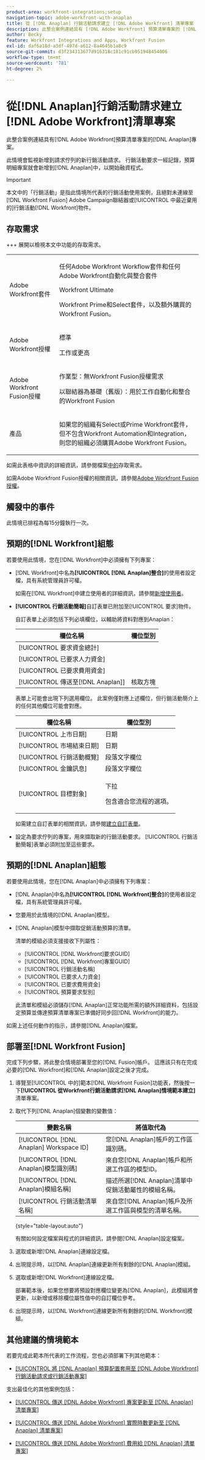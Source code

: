 ```yaml
---
product-area: workfront-integrations;setup
navigation-topic: adobe-workfront-with-anaplan
title: 從 [!DNL Anaplan] 行銷活動請求建立 [!DNL Adobe Workfront] 清單專案
description: 此整合案例連結具有 [!DNL Adobe Workfront] 預算清單專案的 [!DNL Anaplan] 專案。
author: Becky
feature: Workfront Integrations and Apps, Workfront Fusion
exl-id: daf6a18d-a3df-497d-a612-8a4645b1a8c9
source-git-commit: d3f234313677d916318c181c91cb951948454006
workflow-type: tm+mt
source-wordcount: '781'
ht-degree: 2%

---
```


# 從[!DNL Anaplan]行銷活動請求建立[!DNL Adobe Workfront]清單專案

此整合案例連結具有[!DNL Adobe Workfront]預算清單專案的[!DNL Anaplan]專案。

此情境會監視新增到請求佇列的新行銷活動請求。 行銷活動要求一經記錄，預算明細專案就會新增到[!DNL Anaplan]中，以開始融資程式。

>[!IMPORTANT]
>
>本文中的「行銷活動」是指此情境所代表的行銷活動使用案例，且絕對未連線至[!DNL Workfront Fusion] Adobe Campaign聯結器或[!UICONTROL 中最近棄用的]行銷活動[!DNL Workfront]物件。

## 存取需求

+++ 展開以檢視本文中功能的存取需求。

<table style="table-layout:auto">
 <col> 
 <col> 
 <tbody> 
  <tr> 
   <td role="rowheader">Adobe Workfront套件</td> 
   <td> <p>任何Adobe Workfront Workflow套件和任何Adobe Workfront自動化與整合套件</p><p>Workfront Ultimate</p><p>Workfront Prime和Select套件，以及額外購買的Workfront Fusion。</p> </td> 
  </tr> 
  <tr data-mc-conditions=""> 
   <td role="rowheader">Adobe Workfront授權</td> 
   <td> <p>標準</p><p>工作或更高</p> </td> 
  </tr> 
  <tr> 
   <td role="rowheader">Adobe Workfront Fusion授權</td> 
   <td>
   <p>作業型：無Workfront Fusion授權需求</p>
   <p>以聯結器為基礎（舊版）：用於工作自動化和整合的Workfront Fusion </p>
   </td> 
  </tr> 
  <tr> 
   <td role="rowheader">產品</td> 
   <td>
   <p>如果您的組織有Select或Prime Workfront套件，但不包含Workfront Automation和Integration，則您的組織必須購買Adobe Workfront Fusion。</li></ul>
   </td> 
  </tr>
 </tbody> 
</table>

如需此表格中資訊的詳細資訊，請參閱檔案[中的](/help/quicksilver/administration-and-setup/add-users/access-levels-and-object-permissions/access-level-requirements-in-documentation.md)存取需求。

如需Adobe Workfront Fusion授權的相關資訊，請參閱[Adobe Workfront Fusion授權](https://experienceleague.adobe.com/zh-hant/docs/workfront-fusion/using/set-up-and-manage-fusion/licensing-and-operations-overviews/license-automation-vs-integration)。

## 觸發中的事件

此情境已排程為每15分鐘執行一次。

## 預期的[!DNL Workfront]組態

若要使用此情境，您在[!DNL Workfront]中必須擁有下列專案：

* [!DNL Workfront]中名為&#x200B;**[!UICONTROL [!DNL Anaplan]整合]**&#x200B;的使用者設定檔，具有系統管理員許可權。

  如需在[!DNL Workfront]中建立使用者的詳細資訊，請參閱[新增使用者](../../administration-and-setup/add-users/create-and-manage-users/add-users.md)。

* **[!UICONTROL 行銷活動簡報]**&#x200B;自訂表單已附加至[!UICONTROL 要求]物件。

  自訂表單上必須包括下列必填欄位，以輔助將資料對應到Anaplan：

  | 欄位名稱 | 欄位型別 |
  |---|---|
  | [!UICONTROL 要求資金總計] |   |
  | [!UICONTROL 已要求人力資金] |   |
  | [!UICONTROL 已要求費用資金] |   |
  | [!UICONTROL 傳送至[!DNL Anaplan]] | 核取方塊 |

  表單上可能會出現下列選用欄位。 此案例僅對應上述欄位，但行銷活動簡介上的任何其他欄位可能會對應。

  <table style="table-layout:auto"> 
   <col> 
   <col> 
   <thead> 
    <tr> 
     <th>欄位名稱</th> 
     <th>欄位型別</th> 
    </tr> 
   </thead> 
   <tbody> 
    <tr> 
     <td role="rowheader">[!UICONTROL 上市日期]</td> 
     <td>日期 </td> 
    </tr> 
    <tr> 
     <td role="rowheader">[!UICONTROL 市場結束日期]</td> 
     <td>日期</td> 
    </tr> 
    <tr> 
     <td role="rowheader">[!UICONTROL 行銷活動概覽]</td> 
     <td>段落文字欄位</td> 
    </tr> 
    <tr> 
     <td role="rowheader">[!UICONTROL 金鑰訊息]</td> 
     <td>段落文字欄位</td> 
    </tr> 
    <tr> 
     <td role="rowheader">[!UICONTROL 目標對象]</td> 
     <td> <p>下拉</p> <p>包含適合您流程的選項。</p> </td> 
    </tr> 
   </tbody> 
  </table>

  如需建立自訂表單的相關資訊，請參閱[建立自訂表單](/help/quicksilver/administration-and-setup/customize-workfront/create-manage-custom-forms/form-designer/design-a-form/design-a-form.md)。

* 設定為要求佇列的專案，用來擷取新的行銷活動要求。 [!UICONTROL 行銷活動簡報]表單必須附加至這些要求。

## 預期的[!DNL Anaplan]組態

若要使用此情境，您在[!DNL Anaplan]中必須擁有下列專案：

* [!DNL Anaplan]中名為&#x200B;**[!UICONTROL [!DNL Workfront]整合]**&#x200B;的使用者設定檔，具有系統管理員許可權。
* 您要用於此情境的[!DNL Anaplan]模型。
* [!DNL Anaplan]模型中擷取促銷活動預算的清單。

  清單的模組必須支援接收下列屬性：

   * [!UICONTROL [!DNL Workfront]要求GUID]
   * [!UICONTROL [!DNL Workfront]專案GUID]
   * [!UICONTROL 行銷活動名稱]
   * [!UICONTROL 已要求人力資金]
   * [!UICONTROL 已要求費用資金]
   * [!UICONTROL 預算要求型別]

  此清單和模組必須儲存[!DNL Anaplan]正常功能所需的額外詳細資料，包括設定預算並傳達預算清單專案已準備好同步回[!DNL Workfront]的能力。

如需上述任何動作的指示，請參閱[!DNL Anaplan]檔案。

## 部署至[!DNL Workfront Fusion]

完成下列步驟，將此整合情境部署至您的[!DNL Fusion]帳戶。 這應該只有在完成必要的[!DNL Workfront]和[!DNL Anaplan]設定之後才完成。

1. 導覽至[!UICONTROL 中的]範本[!DNL Workfront Fusion]功能表，然後按一下&#x200B;**[!UICONTROL 從Workfront行銷活動請求[!DNL Anaplan]情境範本建立]**&#x200B;清單專案。
1. 取代下列[!DNL Anaplan]個變數的變數值：

   | 變數名稱 | 將值取代為 |
   |---|---|
   | [!UICONTROL [!DNL Anaplan] Workspace ID] | 您[!DNL Anaplan]帳戶的工作區識別碼。 |
   | [!UICONTROL [!DNL Anaplan]模型識別碼] | 來自您[!DNL Anaplan]帳戶和所選工作區的模型ID。 |
   | [!UICONTROL [!DNL Anaplan]模組名稱] | 描述所選[!DNL Anaplan]清單中促銷活動屬性的模組名稱。 |
   | [!UICONTROL 行銷活動清單名稱] | 來自您[!DNL Anaplan]帳戶及所選工作區與模型的清單名稱。 |

   {style="table-layout:auto"}

   有關如何設定檔案與程式的詳細資訊，請參閱[!DNL Anaplan]設定檔案。

1. 選取或新增[!DNL Anaplan]連線設定檔。
1. 出現提示時，以[!DNL Anaplan]連線更新所有剩餘的[!DNL Anaplan]模組。
1. 選取或新增[!DNL Workfront]連線設定檔。

   部署範本後，如果您想要將預設對應欄位變更為[!DNL Anaplan]，此模組將會更新，以新增或移除欄位屬性值中的自訂欄位參考。

1. 出現提示時，以[!DNL Workfront]連線更新所有剩餘的[!DNL Workfront]模組。

## 其他建議的情境範本

若要完成此範本所代表的工作流程，您也必須部署下列其他範本：

* [[!UICONTROL 將 [!DNL Anaplan] 預算配置套用至 [!DNL Adobe Workfront] 行銷活動請求或行銷活動專案]](../../workfront-integrations-and-apps/adobe-workfront-with-anaplan/apply-anaplan-budget-allocation-to-workfront-campaign-requests-and-projects.md)

支出最佳化的其他案例包括：

* [[!UICONTROL 傳送 [!DNL Adobe Workfront] 專案更新至 [!DNL Anaplan] 清單專案]](../../workfront-integrations-and-apps/adobe-workfront-with-anaplan/send-workfront-project-updates-to-anaplan-list-item.md)

* [[!UICONTROL 傳送 [!DNL Adobe Workfront] 實際時數更新至 [!DNL Anaplan] 清單專案]](../../workfront-integrations-and-apps/adobe-workfront-with-anaplan/send-workfront-project-actual-hours-updates-to-anaplan-list-item.md)

* [[!UICONTROL 傳送 [!DNL Adobe Workfront] 費用給 [!DNL Anaplan] 清單專案]](../../workfront-integrations-and-apps/adobe-workfront-with-anaplan/send-workfront-project-expenses-to-anaplan-list-item.md)
